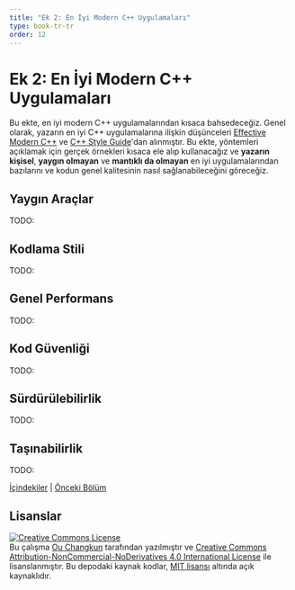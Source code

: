 ```yaml
---
title: "Ek 2: En İyi Modern C++ Uygulamaları"
type: book-tr-tr
order: 12
---
```


# Ek 2: En İyi Modern C++ Uygulamaları

Bu ekte, en iyi modern C++ uygulamalarından kısaca bahsedeceğiz. Genel olarak, yazarın en iyi C++ uygulamalarına ilişkin düşünceleri [Effective Modern C++](https://www.amazon.com/dp/1491903996/ref=cm_sw_em_r_mt_dp_U_-ZgjDb81ERBNP) ve [C++ Style Guide](https://google.github.io/styleguide/cppguide.html)'dan alınmıştır. Bu ekte, yöntemleri açıklamak için gerçek örnekleri kısaca ele alıp kullanacağız ve **yazarın kişisel**, **yaygın olmayan** ve **mantıklı da olmayan** en iyi uygulamalarından bazılarını ve kodun genel kalitesinin nasıl sağlanabileceğini göreceğiz.

## Yaygın Araçlar

TODO:

## Kodlama Stili

TODO:

## Genel Performans

TODO:

## Kod Güvenliği

TODO:

## Sürdürülebilirlik

TODO:

## Taşınabilirlik

TODO:

[İçindekiler](./toc.md) | [Önceki Bölüm](./appendix1.md)

## Lisanslar

<a rel="license" href="http://creativecommons.org/licenses/by-nc-nd/4.0/"><img alt="Creative Commons License" style="border-width:0" src="https://i.creativecommons.org/l/by-nc-nd/4.0/88x31.png" /></a><br />Bu çalışma [Ou Changkun](https://changkun.de) tarafından yazılmıştır ve <a rel="license" href="https://creativecommons.org/licenses/by-nc-nd/4.0/deed.tr">Creative Commons Attribution-NonCommercial-NoDerivatives 4.0 International License</a> ile lisanslanmıştır. Bu depodaki kaynak kodlar, [MIT lisansı](../../LICENSE) altında açık kaynaklıdır.
